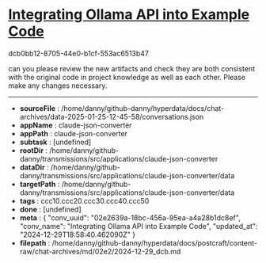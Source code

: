 # [Integrating Ollama API into Example Code](https://claude.ai/chat/02e2639a-18bc-456a-95ea-a4a28b1dc8ef)

dcb0bb12-8705-44e0-b1cf-553ac6513b47

can you please review the new artifacts and check they are both consistent with the original code in project knowledge as well as each other. Please make any changes necessary.

---

* **sourceFile** : /home/danny/github-danny/hyperdata/docs/chat-archives/data-2025-01-25-12-45-58/conversations.json
* **appName** : claude-json-converter
* **appPath** : claude-json-converter
* **subtask** : [undefined]
* **rootDir** : /home/danny/github-danny/transmissions/src/applications/claude-json-converter
* **dataDir** : /home/danny/github-danny/transmissions/src/applications/claude-json-converter/data
* **targetPath** : /home/danny/github-danny/transmissions/src/applications/claude-json-converter/data
* **tags** : ccc10.ccc20.ccc30.ccc40.ccc50
* **done** : [undefined]
* **meta** : {
  "conv_uuid": "02e2639a-18bc-456a-95ea-a4a28b1dc8ef",
  "conv_name": "Integrating Ollama API into Example Code",
  "updated_at": "2024-12-29T18:58:40.462090Z"
}
* **filepath** : /home/danny/github-danny/hyperdata/docs/postcraft/content-raw/chat-archives/md/02e2/2024-12-29_dcb.md